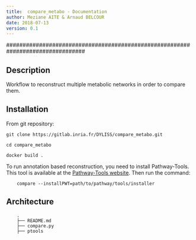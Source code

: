 ```yaml
---
title:  compare_metabo - Documentation
author: Meziane AITE & Arnaud BELCOUR
date: 2018-07-13
version: 0.1
---
```


################################################################################

## Description

Workflow to reconstruct multiple metabolic networks in order to compare them.

## Installation

From git repository:

	git clone https://gitlab.inria.fr/DYLISS/compare_metabo.git

	cd compare_metabo

	docker build .

To run annotation based reconstruction, you need to install Pathway-Tools. This tool is available at the [Pathway-Tools website](http://bioinformatics.ai.sri.com/ptools/). Then run the command:

        compare --installPWT=path/to/pathway/tools/installer

## Architecture

        .
        ├── README.md
        ├── compare.py
        ├── ptools

